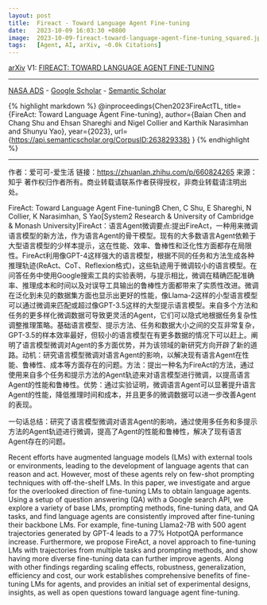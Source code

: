 ```yaml
---
layout: post
title:  Fireact - Toward Language Agent Fine-tuning
date:   2023-10-09 16:03:30 +0800
image:  2023-10-09-fireact-toward-language-agent-fine-tuning_squared.jpg
tags:   [Agent, AI, arXiv, ~0.0k Citations]
---
```


[arXiv](https://arxiv.org/abs/2310.05915) V1: [FIREACT: TOWARD LANGUAGE AGENT FINE-TUNING](https://arxiv.org/pdf/2310.05915.pdf)

---
[NASA ADS](https) - 
[Google Scholar](https) - 
[Semantic Scholar](https://www.semanticscholar.org/paper/FireAct%3A-Toward-Language-Agent-Fine-tuning-Chen-Shu/67daf8c4fe1958d20ebdf95c2a36dd490c73836f)

{% highlight markdown %}
@inproceedings{Chen2023FireActTL,
  title={FireAct: Toward Language Agent Fine-tuning},
  author={Baian Chen and Chang Shu and Ehsan Shareghi and Nigel Collier and Karthik Narasimhan and Shunyu Yao},
  year={2023},
  url={https://api.semanticscholar.org/CorpusID:263829338}
}
{% endhighlight %}

---
作者：爱可可-爱生活
链接：https://zhuanlan.zhihu.com/p/660824265
来源：知乎
著作权归作者所有。商业转载请联系作者获得授权，非商业转载请注明出处。

FireAct: Toward Language Agent Fine-tuningB Chen, C Shu, E Shareghi, N Collier, K Narasimhan, S Yao[System2 Research & University of Cambridge & Monash University]FireAct：语言Agent微调要点:提出FireAct，一种用来微调语言模型的新方法，作为语言Agent的骨干模型。现有的大多数语言Agent依赖于大型语言模型的少样本提示，这在性能、效率、鲁棒性和泛化性方面都存在局限性。FireAct利用像GPT-4这样强大的语言模型，根据不同的任务和方法生成各种推理轨迹(ReAct、CoT、Reflexion格式)，这些轨迹用于微调较小的语言模型。在问答任务中使用Google搜索工具的实验表明，与提示相比，微调在精确匹配准确率、推理成本和时间以及对误导工具输出的鲁棒性方面都带来了实质性改进。微调在泛化到未见的数据集方面也显示出更好的性能，像Llama-2这样的小型语言模型可以通过微调来匹配或超过像GPT-3.5这样的大型提示语言模型。来自多个方法和任务的更多样化微调数据可导致更灵活的Agent，它们可以隐式地根据任务复杂性调整推理策略。基础语言模型、提示方法、任务和数据大小之间的交互非常复杂，GPT-3.5的样本效率最好，但较小的语言模型在有更多数据的情况下可以赶上。阐明了语言模型微调对Agent的多方面优势，并为该领域的新研究方向开辟了新的道路。动机：研究语言模型微调对语言Agent的影响，以解决现有语言Agent在性能、鲁棒性、成本等方面存在的问题。方法：提出一种名为FireAct的方法，通过使用来自多个任务和提示方法的Agent轨迹来对语言模型进行微调，以提高语言Agent的性能和鲁棒性。优势：通过实验证明，微调语言Agent可以显著提升语言Agent的性能，降低推理时间和成本，并且更多的微调数据可以进一步改善Agent的表现。

一句话总结：研究了语言模型微调对语言Agent的影响，通过使用多任务和多提示方法的Agent轨迹进行微调，提高了Agent的性能和鲁棒性，解决了现有语言Agent存在的问题。 

Recent efforts have augmented language models (LMs) with external tools or environments, leading to the development of language agents that can reason and act. However, most of these agents rely on few-shot prompting techniques with off-the-shelf LMs. In this paper, we investigate and argue for the overlooked direction of fine-tuning LMs to obtain language agents. Using a setup of question answering (QA) with a Google search API, we explore a variety of base LMs, prompting methods, fine-tuning data, and QA tasks, and find language agents are consistently improved after fine-tuning their backbone LMs. For example, fine-tuning Llama2-7B with 500 agent trajectories generated by GPT-4 leads to a 77% HotpotQA performance increase. Furthermore, we propose FireAct, a novel approach to fine-tuning LMs with trajectories from multiple tasks and prompting methods, and show having more diverse fine-tuning data can further improve agents. Along with other findings regarding scaling effects, robustness, generalization, efficiency and cost, our work establishes comprehensive benefits of fine-tuning LMs for agents, and provides an initial set of experimental designs, insights, as well as open questions toward language agent fine-tuning.